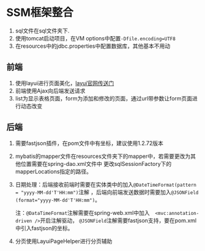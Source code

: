 # SSM框架整合
1. sql文件在sql文件夹下.
2. 使用tomcat启动项目，在VM options中配置``-Dfile.encoding=UTF8``
3. 在resources中的jdbc.properties中配置数据库，其他基本不用动

## 前端
1. 使用layui进行页面美化，[layui官网传送门](https://www.layui.com/doc/)
2. 前端使用Ajax向后端发送请求
3.  list为显示表格页面，form为添加和修改的页面，通过url带参数让form页面进行动态改变

## 后端
1. 需要fastjson插件，在pom文件中有坐标，建议使用1.2.72版本
2. mybatis的mapper文件在resources文件夹下的mapper中，若需要更改为其他位置需要在spring-dao.xml文件中
更改sqlSessionFactory下的mapperLocations指定的路径。
3. 日期处理：后端接收前端时需要在实体类中的加入``@DateTimeFormat(pattern = "yyyy-MM-dd'T'HH:mm")``注解
，后端向前端发送数据时需要加入``@JSONField (format="yyyy-MM-dd'T'HH:mm")``。
    
    注：``@DataTimeFormat``注解需要在spring-web.xml中加入``  <mvc:annotation-driven />``开启注解驱动，
``@JSONField``注解需要fastjson支持，要在pom.xml中引入fastjson的坐标。

4. 分页使用LayuiPageHelper进行分页辅助
 

